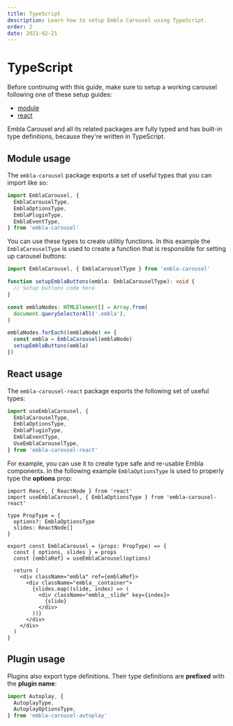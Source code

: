 ```yaml
---
title: TypeScript
description: Learn how to setup Embla Carousel using TypeScript.
order: 2
date: 2021-02-21
---
```


# TypeScript

Before continuing with this guide, make sure to setup a working carousel following one of these setup guides:

- [module](/get-started/module/)
- [react](/get-started/react/)

Embla Carousel and all its related packages are fully typed and has built-in type definitions, because they're written in TypeScript.

## Module usage

The `embla-carousel` package exports a set of useful types that you can import like so:

```ts
import EmblaCarousel, {
  EmblaCarouselType,
  EmblaOptionsType,
  EmblaPluginType,
  EmblaEventType,
} from 'embla-carousel'
```

You can use these types to create utilitiy functions. In this example the `EmblaCarouselType` is used to create a function that is responsible for setting up carousel buttons:

```ts
import EmblaCarousel, { EmblaCarouselType } from 'embla-carousel'

function setupEmblaButtons(embla: EmblaCarouselType): void {
  // Setup buttons code here
}

const emblaNodes: HTMLElement[] = Array.from(
  document.querySelectorAll('.embla'),
)

emblaNodes.forEach((emblaNode) => {
  const embla = EmblaCarousel(emblaNode)
  setupEmblaButtons(embla)
})
```

## React usage

The `embla-carousel-react` package exports the following set of useful types:

```ts
import useEmblaCarousel, {
  EmblaCarouselType,
  EmblaOptionsType,
  EmblaPluginType,
  EmblaEventType,
  UseEmblaCarouselType,
} from 'embla-carousel-react'
```

For example, you can use it to create type safe and re-usable Embla components. In the following example `EmblaOptionsType` is used to properly type the **options** prop:

```tsx
import React, { ReactNode } from 'react'
import useEmblaCarousel, { EmblaOptionsType } from 'embla-carousel-react'

type PropType = {
  options?: EmblaOptionsType
  slides: ReactNode[]
}

export const EmblaCarousel = (props: PropType) => {
  const { options, slides } = props
  const [emblaRef] = useEmblaCarousel(options)

  return (
    <div className="embla" ref={emblaRef}>
      <div className="embla__container">
        {slides.map((slide, index) => (
          <div className="embla__slide" key={index}>
            {slide}
          </div>
        ))}
      </div>
    </div>
  )
}
```

## Plugin usage

Plugins also export type definitions. Their type definitions are **prefixed** with the **plugin name**:

```ts
import Autoplay, {
  AutoplayType,
  AutoplayOptionsType,
} from 'embla-carousel-autoplay'
```
